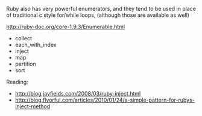 Ruby also has very powerful enumerators,
and they tend to be used in place of traditional c style for/while loops,
(although those are available as well)

http://ruby-doc.org/core-1.9.3/Enumerable.html

  * collect
  * each_with_index
  * inject
  * map
  * partition
  * sort

Reading:

  * http://blog.jayfields.com/2008/03/ruby-inject.html
  * http://blog.flvorful.com/articles/2010/01/24/a-simple-pattern-for-rubys-inject-method
